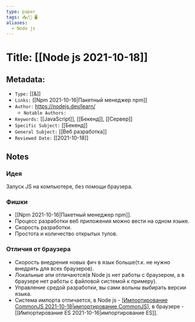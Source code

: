```yaml
---
type: paper
tags: 📥️/📜️ 🖥️
aliases:
  - Node js
---
```




# Title: **[[Node js 2021-10-18]]**


## Metadata:

- `Type:` [[&]]
- `Links:` [[Npm 2021-10-16|Пакетный менеджер npm]]
- `Author:` https://nodejs.dev/learn/
	- `Notable Authors:` 
- `Keywords:` [[JavaScript]], [[Бекенд]], [[Сервер]]
- `Specific Subject:` [[Бекенд]]
- `General Subject:` [[Веб разработка]]
- `Reviewed Date:` [[2021-10-18]]


## Notes

### Идея
Запуск JS на компьютере, без помощи браузера.

### Фишки
- [[Npm 2021-10-16|Пакетный менеджер npm]].
- Процесс разработки веб приложения можно вести на одном языке.
- Скорость разработки.
- Простота и количество открытых тулов.

### Отличия от браузера
- Скорость внедрения новых фич в язык больше(т.к. не нужно внедрять для всех браузеров).
- Локальные апи отличаются(в Node js нет работы с браузером, а в браузере нет работы с файловой системой к примеру).
- Управление средой разработки, вы сами вольны выбирать версии языка.
- Система импорта отличается, в Node js - [[Импортирование CommonJS 2021-10-18|импортирование CommonJS]](Дефолтно), в браузере - [[Импортирование ES 2021-10-16|импортирование ES]].


